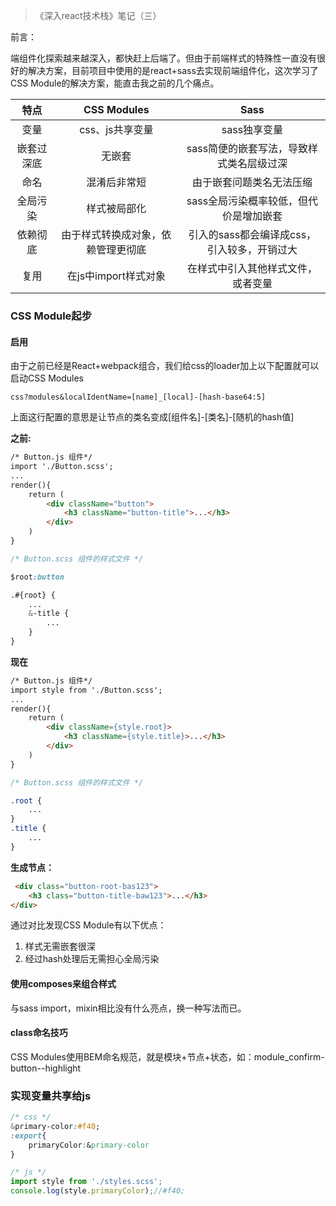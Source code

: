 > 《深入react技术栈》笔记（三）

前言：

端组件化探索越来越深入，都快赶上后端了。但由于前端样式的特殊性一直没有很好的解决方案，目前项目中使用的是react+sass去实现前端组件化，这次学习了CSS Module的解决方案，能直击我之前的几个痛点。


特点 | CSS Modules | Sass
:---:|:---:|:---:
变量 | css、js共享变量 | sass独享变量
嵌套过深底 | 无嵌套 | sass简便的嵌套写法，导致样式类名层级过深
命名 | 混淆后非常短 | 由于嵌套问题类名无法压缩
全局污染 | 样式被局部化 | sass全局污染概率较低，但代价是增加嵌套
依赖彻底 | 由于样式转换成对象，依赖管理更彻底 | 引入的sass都会编译成css，引入较多，开销过大
复用 | 在js中import样式对象 | 在样式中引入其他样式文件，或者变量

### CSS Module起步

#### 启用
由于之前已经是React+webpack组合，我们给css的loader加上以下配置就可以启动CSS Modules
```javscript
css?modules&localIdentName=[name]_[local]-[hash-base64:5]
```
上面这行配置的意思是让节点的类名变成[组件名]-[类名]-[随机的hash值]

**之前:**
```html
/* Button.js 组件*/
import './Button.scss';
...
render(){
    return (
        <div className="button">
            <h3 className="button-title">...</h3>
        </div>
    )
}
```
```css
/* Button.scss 组件的样式文件 */

$root:button

.#{root} {
    ...
    &-title {
        ...
    }
}
```

**现在**
```html
/* Button.js 组件*/
import style from './Button.scss';
...
render(){
    return (
        <div className={style.root}>
            <h3 className={style.title}>...</h3>
        </div>
    )
}
```
```css
/* Button.scss 组件的样式文件 */

.root {
    ...
}
.title {
    ...
}
```
**生成节点：**
```html
 <div class="button-root-bas123">
    <h3 class="button-title-baw123">...</h3>
</div>
```
通过对比发现CSS Module有以下优点：
1.  样式无需嵌套很深
2.  经过hash处理后无需担心全局污染

#### 使用composes来组合样式
与sass import，mixin相比没有什么亮点，换一种写法而已。

#### class命名技巧
CSS Modules使用BEM命名规范，就是模块+节点+状态，如：module_confirm-button--highlight

### 实现变量共享给js

```css
/* css */
&primary-color:#f40;
:export{
    primaryColor:&primary-color
}
```
```js
/* js */
import style from './styles.scss';
console.log(style.primaryColor);//#f40;
```

